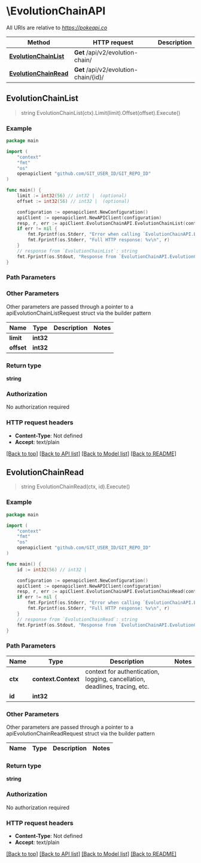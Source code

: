 # \EvolutionChainAPI

All URIs are relative to *https://pokeapi.co*

Method | HTTP request | Description
------------- | ------------- | -------------
[**EvolutionChainList**](EvolutionChainAPI.md#EvolutionChainList) | **Get** /api/v2/evolution-chain/ | 
[**EvolutionChainRead**](EvolutionChainAPI.md#EvolutionChainRead) | **Get** /api/v2/evolution-chain/{id}/ | 



## EvolutionChainList

> string EvolutionChainList(ctx).Limit(limit).Offset(offset).Execute()



### Example

```go
package main

import (
	"context"
	"fmt"
	"os"
	openapiclient "github.com/GIT_USER_ID/GIT_REPO_ID"
)

func main() {
	limit := int32(56) // int32 |  (optional)
	offset := int32(56) // int32 |  (optional)

	configuration := openapiclient.NewConfiguration()
	apiClient := openapiclient.NewAPIClient(configuration)
	resp, r, err := apiClient.EvolutionChainAPI.EvolutionChainList(context.Background()).Limit(limit).Offset(offset).Execute()
	if err != nil {
		fmt.Fprintf(os.Stderr, "Error when calling `EvolutionChainAPI.EvolutionChainList``: %v\n", err)
		fmt.Fprintf(os.Stderr, "Full HTTP response: %v\n", r)
	}
	// response from `EvolutionChainList`: string
	fmt.Fprintf(os.Stdout, "Response from `EvolutionChainAPI.EvolutionChainList`: %v\n", resp)
}
```

### Path Parameters



### Other Parameters

Other parameters are passed through a pointer to a apiEvolutionChainListRequest struct via the builder pattern


Name | Type | Description  | Notes
------------- | ------------- | ------------- | -------------
 **limit** | **int32** |  | 
 **offset** | **int32** |  | 

### Return type

**string**

### Authorization

No authorization required

### HTTP request headers

- **Content-Type**: Not defined
- **Accept**: text/plain

[[Back to top]](#) [[Back to API list]](../README.md#documentation-for-api-endpoints)
[[Back to Model list]](../README.md#documentation-for-models)
[[Back to README]](../README.md)


## EvolutionChainRead

> string EvolutionChainRead(ctx, id).Execute()



### Example

```go
package main

import (
	"context"
	"fmt"
	"os"
	openapiclient "github.com/GIT_USER_ID/GIT_REPO_ID"
)

func main() {
	id := int32(56) // int32 | 

	configuration := openapiclient.NewConfiguration()
	apiClient := openapiclient.NewAPIClient(configuration)
	resp, r, err := apiClient.EvolutionChainAPI.EvolutionChainRead(context.Background(), id).Execute()
	if err != nil {
		fmt.Fprintf(os.Stderr, "Error when calling `EvolutionChainAPI.EvolutionChainRead``: %v\n", err)
		fmt.Fprintf(os.Stderr, "Full HTTP response: %v\n", r)
	}
	// response from `EvolutionChainRead`: string
	fmt.Fprintf(os.Stdout, "Response from `EvolutionChainAPI.EvolutionChainRead`: %v\n", resp)
}
```

### Path Parameters


Name | Type | Description  | Notes
------------- | ------------- | ------------- | -------------
**ctx** | **context.Context** | context for authentication, logging, cancellation, deadlines, tracing, etc.
**id** | **int32** |  | 

### Other Parameters

Other parameters are passed through a pointer to a apiEvolutionChainReadRequest struct via the builder pattern


Name | Type | Description  | Notes
------------- | ------------- | ------------- | -------------


### Return type

**string**

### Authorization

No authorization required

### HTTP request headers

- **Content-Type**: Not defined
- **Accept**: text/plain

[[Back to top]](#) [[Back to API list]](../README.md#documentation-for-api-endpoints)
[[Back to Model list]](../README.md#documentation-for-models)
[[Back to README]](../README.md)

